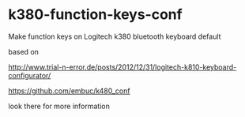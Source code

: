 # k380-function-keys-conf
Make function keys on Logitech k380 bluetooth keyboard default

based on

<http://www.trial-n-error.de/posts/2012/12/31/logitech-k810-keyboard-configurator/>

<https://github.com/embuc/k480_conf>

look there for more information
